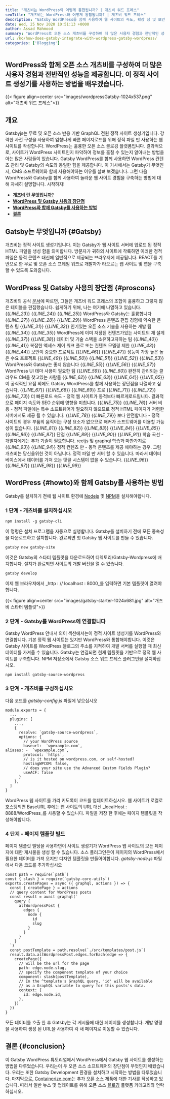 ```yaml
---
title: "개츠비는 WordPress와 어떻게 통합됩니까? | 개츠비 워드 프레스" 
seoTitle: "개츠비는 WordPress와 어떻게 통합됩니까? | 개츠비 워드 프레스" 
description: "Gatsby WordPress를 함께 사용하여 웹 사이트의 속도, 확장 성 및 보안을 향상시킵니다. 이 자습서에서는 이러한 오픈 소스 소프트웨어를 사용하는 방법을 배웁니다." 
date: Wed, 25 Nov 2020 10:51:13 +0000
author: Assad Mahmood
summary: "WordPress로 오픈 소스 개츠비를 구성하여 더 많은 사용자 경험과 전반적인 성능을 제공하십시오. 이 정적 사이트 생성기를 사용하는 방법을 배우겠습니다." 
url: /ko/how-does-gatsby-integrate-with-wordpress-gatsby-wordpress/
categories: ['Blogging']
---
```


## WordPress와 함께 오픈 소스 개츠비를 구성하여 더 많은 사용자 경험과 전반적인 성능을 제공합니다. 이 정적 사이트 생성기를 사용하는 방법을 배우겠습니다.

{{< figure align=center src="images/wordpressGatsby-1024x537.png" alt="개츠비 워드 프레스">}}


## 개요
Gatsbyjs는 무료 및 오픈 소스 반응 기반 GraphQL 전원 정적 사이트 생성기입니다. 강력한 사전 구성을 사용하여 엄청나게 빠른 페이지로드를 위해 정적 파일 만 사용하는 웹 사이트를 작성합니다. WordPress는 훌륭한 오픈 소스 블로깅 플랫폼입니다. 결과적으로, 사이트가 WordPress 사이트인지 파악하여 정보를 훔칠 수 있는지 알아내는 방법을 아는 많은 사람들이 있습니다. Gatsby WordPress를 함께 사용하면 WordPress 컨텐츠 관리 및 Gatsby의 속도와 동일한 힘을 제공합니다.
이 기사에서는 Gatsby가 무엇인지, CMS 소프트웨어와 함께 사용해야하는 이유를 살펴 보겠습니다. 그런 다음 WordPress와 Gatsby를 함께 사용하여 놀라운 웹 사이트 경험을 구축하는 방법에 대해 자세히 설명합니다. 시작하자!
* [**개츠비 란 무엇입니까**?][1]
* **[WordPress 및 Gatsby 사용의 장단점][2]**
* **[WordPress와 함께 Gatsby를 사용하는 방법][3]**
* **[결론][4]**

## Gatsby는 무엇입니까   {#Gatsby}
개츠비는 정적 사이트 생성기입니다. 이는 Gatsby가 웹 사이트 서버에 업로드 된 정적 HTML 파일을 생성 함을 의미합니다. 방문자가 귀하의 사이트에 착륙하면 이러한 정적 파일은 동적 콘텐츠 대신에 일반적으로 제공되는 브라우저에 제공됩니다. REACT를 기반으로 한 무료 및 오픈 소스 프레임 워크로 개발자가 타오르는 웹 사이트 및 앱을 구축 할 수 있도록 도와줍니다.

## WordPress 및 Gatsby 사용의 장단점   {#proscons}
개츠비의 공식 [문서][5]에 따르면, 그들은 개츠비 워드 프레스의 조합이 훌륭하고 그렇지 않은 테이블을 편집했습니다. 쉽게하기 위해, 나는 여기에 나열하고 있습니다.
{{_LINE_23_}}
{{_LINE_24_}}
{{_LINE_25_}}
      WordPress와 Gatsby는 훌륭합니다
{{_LINE_27_}}
{{_LINE_28_}}
{{_LINE_29_}}
        WordPress 콘텐츠 편집 경험에 익숙한 콘텐츠 팀
{{_LINE_31_}}
{{_LINE_32_}}
        인기있는 오픈 소스 기술을 사용하는 개발 팀
{{_LINE_34_}}
{{_LINE_35_}}
        WordPress에 이미 저장된 컨텐츠가있는 사이트의 재 설계
{{_LINE_37_}}
{{_LINE_38_}}
        데이터 및 기술 스택을 소유하고자하는 팀
{{_LINE_40_}}
{{_LINE_41_}}
        복잡한 액세스 제어 워크 플로 또는 컨텐츠 모델링 제한
{{_LINE_43_}}
{{_LINE_44_}}
        보안이 중요한 프로젝트
{{_LINE_46_}}
{{_LINE_47_}}
        성능이 가장 높은 높은 수요 프로젝트
{{_LINE_49_}}
{{_LINE_50_}}
{{_LINE_51_}}
{{_LINE_52_}}
{{_LINE_53_}}
      WordPress와 Gatsby는 좋지 않습니다
{{_LINE_55_}}
{{_LINE_56_}}
{{_LINE_57_}}
        WordPress UI 테마 사용이 필요한 팀
{{_LINE_59_}}
{{_LINE_60_}}
        완전히 관리되는 클라우드 CM을 찾고있는 사람들
{{_LINE_62_}}
{{_LINE_63_}}
{{_LINE_64_}}
{{_LINE_65_}}
이 공식적인 요점 외에도 Gatsby WordPress를 함께 사용하는 장단점을 나열하고 싶습니다.
{{_LINE_67_}}
{{_LINE_68_}}
{{_LINE_69_}}
      프로
{{_LINE_71_}}
{{_LINE_72_}}
{{_LINE_73_}}
        더 빠른로드 속도 - 정적 웹 사이트가 동적보다 빠르게로드됩니다. 결과적으로 페이지 속도와 SEO 순위에 영향을 미칩니다.
{{_LINE_75_}}
{{_LINE_76_}}
        서버 비용 - 정적 파일에는 특수 소프트웨어가 필요하지 않으므로 정적 HTML 페이지가 저렴한 서버에서도 제공 될 수 있습니다.
{{_LINE_78_}}
{{_LINE_79_}}
        보다 안전합니다 - 정적 사이트의 경우 부품의 움직이는 구성 요소가 없으므로 해커가 소프트웨어를 이용할 가능성이 없습니다.
{{_LINE_81_}}
{{_LINE_82_}}
{{_LINE_83_}}
{{_LINE_84_}}
{{_LINE_85_}}
{{_LINE_86_}}
{{_LINE_87_}}
      단점
{{_LINE_89_}}
{{_LINE_90_}}
{{_LINE_91_}}
        학습 곡선 - 개발자에게는 추가 기술이 필요합니다. rectjs 및 graphql 학습과 마찬가지로
{{_LINE_93_}}
{{_LINE_94_}}
        정적 컨텐츠 만 - 동적 콘텐츠를 제공 해야하는 경우. 그럼 개츠비는 당신을위한 것이 아닙니다. 정적 파일 만 서버 할 수 있습니다. 따라서 데이터베이스에서 데이터를 가져 오는 댓글 시스템이 없을 수 있습니다.
{{_LINE_96_}}
{{_LINE_97_}}
{{_LINE_98_}}
{{_LINE_99_}}

## WordPress   {#howto}와 함께 Gatsby를 사용하는 방법
Gatsby를 설치하기 전에 웹 사이트 환경에 [Nodejs][6] 및 [NPM][7]을 설치해야합니다.

### 1 단계 - 개츠비를 설치하십시오
```
npm install -g gatsby-cli
```
이 명령은 설치 프로그램을 자동으로 실행합니다. Gatsby를 설치하기 전에 모든 종속성을 다운로드하고 설치합니다. 완료되면 첫 Gatsby 웹 사이트를 만들 수 있습니다.
```
gatsby new gatsby-site
```
이것은 Gatsby의 스타터 템플릿을 다운로드하여 디렉토리/Gatsby-Wordpress에 배치합니다. 설치가 완료되면 사이트의 개발 버전을 열 수 있습니다.
```
gatsby develop
```
이제 웹 브라우저에서 _http : // localhost : 8000_를 입력하면 기본 템플릿이 열려야합니다.

{{< figure align=center src="images/gatsby-starter-1024x681.jpg" alt="개츠비 스타터 템플릿">}}


### 2 단계 - Gatsby를 WordPress에 연결합니다
Gatsby WordPress 안내서 의이 섹션에서는이 정적 사이트 생성기를 WordPress와 연결합니다. 기본 정적 웹 사이트는 있지만 WordPress와 통합해야합니다. 이것은 Gatsby 사이트를 WordPress 블로그의 주소를 지적하여 개발 서버를 실행할 때 최신 데이터를 가져올 수 있습니다. Gatsby는 연결되면 현재 템플릿을 기반으로 정적 웹 사이트를 구축합니다.
NPM 저장소에서 Gatsby 소스 워드 프레스 플러그인을 설치하십시오.
```
npm install gatsby-source-wordpress
```

### 3 단계 - 개츠비를 구성하십시오
다음 코드를 _gatsby-config.js_ 파일에 넣으십시오
```
module.exports = {
  ...
  plugins: [
    ...,
    {
      resolve: `gatsby-source-wordpress`,
      options: {
        // your WordPress source
        baseurl:  `wpexample.com`,
aliases: -  `wpexample.com`,
        protocol: `https`,
        // is it hosted on wordpress.com, or self-hosted?
        hostingWPCOM: false,
        // does your site use the Advanced Custom Fields Plugin?
        useACF: false
      }
    },
  ]
}
```
WordPress 웹 사이트를 가리 키도록이 코드를 업데이트하십시오. 웹 사이트가 로컬로 호스팅되면 BaseURL 후에는 웹 사이트의 URL 대신 _localHost : 8888/WordPress_를 사용할 수 있습니다. 파일을 저장 한 후에는 페이지 템플릿을 작성해야합니다.

### 4 단계 - 페이지 템플릿 빌드
페이지 템플릿 빌딩을 사용하면이 사이트 생성기가 WordPress 웹 사이트의 모든 페이지에 대한 게시물을 생성 할 수 있습니다. 소스 플러그인은이 페이지의 WordPress에서 필요한 데이터를 가져 오지만 디자인 템플릿을 만들어야합니다.
_gatsby-node.js_ 파일에서 다음 코드를 추가하십시오
```
const path = require(`path`)
const { slash } = require(`gatsby-core-utils`)
exports.createPages = async ({ graphql, actions }) => {
  const { createPage } = actions
  // query content for WordPress posts
  const result = await graphql(`
    query {
      allWordpressPost {
        edges {
          node {
            id
            slug
          }
        }
      }
    }
  `)
  const postTemplate = path.resolve(`./src/templates/post.js`)
  result.data.allWordpressPost.edges.forEach(edge => {
    createPage({
      // will be the url for the page
      path: edge.node.slug,
      // specify the component template of your choice
      component: slash(postTemplate),
      // In the ^template's GraphQL query, 'id' will be available
      // as a GraphQL variable to query for this posts's data.
      context: {
        id: edge.node.id,
      },
    })
  })
}
```
모든 데이터를 호출 한 후 Gatsby는 각 게시물에 대한 페이지를 생성합니다. 개발 명령을 사용하여 생성 된 URL을 사용하여 각 새 페이지로 이동할 수 있습니다.

## 결론   {#conclusion}
이 Gatsby WordPress 튜토리얼에서 WordPress에서 Gatsby 웹 사이트를 생성하는 방법을 다루었습니다. 우리는이 두 오픈 소스 소프트웨어의 장단점이 무엇인지 배웠습니다. 우리는 또한 Gatsby Development 환경을 설치하고 시작하는 방법을 다루었습니다.
마지막으로, [Containerize.com][8]는 추가 오픈 소스 제품에 대한 기사를 작성하고 있습니다. 따라서 일반 뉴스 및 업데이트를 위해 오픈 소스 [블로깅][9] 플랫폼 카테고리와 연락하십시오.

  
[1]: #gatsby
[2]: #proscons
[3]: #howto
[4]: #conclusion
[5]: https://www.gatsbyjs.com/guides/wordpress/
[6]: https://nodejs.org/en/
[7]: https://www.npmjs.com/
[8]: https://www.containerize.com/
[9]: https://products.containerize.com/blogging/
